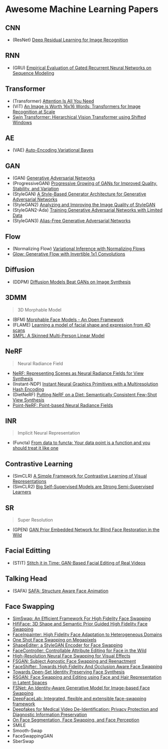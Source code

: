 # Awesome Machine Learning Papers

## CNN
- (ResNet) [Deep Residual Learning for Image Recognition](https://arxiv.org/abs/1512.03385)

## RNN
- (GRU) [Empirical Evaluation of Gated Recurrent Neural Networks on Sequence Modeling](https://arxiv.org/abs/1412.3555)

## Transformer
- (Transformer) [Attention Is All You Need](https://arxiv.org/abs/1706.03762)
- (ViT) [An Image is Worth 16x16 Words: Transformers for Image Recognition at Scale](https://arxiv.org/abs/2010.11929)
- [Swin Transformer: Hierarchical Vision Transformer using Shifted Windows](https://arxiv.org/abs/2103.14030)

## AE
- (VAE) [Auto-Encoding Variational Bayes](https://arxiv.org/abs/1312.6114)

## GAN
- (GAN) [Generative Adversarial Networks](https://arxiv.org/abs/1406.2661)
- (ProgressiveGAN) [Progressive Growing of GANs for Improved Quality, Stability, and Variation](https://arxiv.org/abs/1710.10196)
- (StyleGAN) [A Style-Based Generator Architecture for Generative Adversarial Networks](https://arxiv.org/abs/1812.04948)
- (StyleGAN2) [Analyzing and Improving the Image Quality of StyleGAN](https://arxiv.org/abs/1912.04958)
- (StyleGAN2-Ada) [Training Generative Adversarial Networks with Limited Data](https://arxiv.org/abs/2006.06676)
- (StyleGAN3) [Alias-Free Generative Adversarial Networks](https://nvlabs.github.io/stylegan3/) 

## Flow
- (Normalizing Flow) [Variational Inference with Normalizing Flows](https://ar5iv.labs.arxiv.org/html/1505.05770)
- [Glow: Generative Flow with Invertible 1x1 Convolutions](https://arxiv.org/abs/1807.03039)

## Diffusion
- (DDPM) [Diffusion Models Beat GANs on Image Synthesis](https://arxiv.org/pdf/2105.05233v4.pdf)

## 3DMM
> 3D Morphable Model
- (BFM) [Morphable Face Models - An Open Framework](https://arxiv.org/abs/1709.08398)
- (FLAME) [Learning a model of facial shape and expression from 4D scans](https://ps.is.mpg.de/uploads_file/attachment/attachment/400/paper.pdf)
- [SMPL: A Skinned Multi-Person Linear Model](https://files.is.tue.mpg.de/black/papers/SMPL2015.pdf)

## NeRF
> Neural Radiance Field
- [NeRF: Representing Scenes as Neural Radiance Fields for View Synthesis](https://arxiv.org/abs/2003.08934)
- (Instant-NDP) [Instant Neural Graphics Primitives with a Multiresolution Hash Encoding](https://nvlabs.github.io/instant-ngp/assets/mueller2022instant.pdf)
- (DietNeRF) [Putting NeRF on a Diet: Semantically Consistent Few-Shot View Synthesis](https://ajayj.com/dietnerf)
- [Point-NeRF: Point-based Neural Radiance Fields](https://xharlie.github.io/projects/project_sites/pointnerf/index.html)

## INR
> Implicit Neural Representation
- (Functa) [From data to functa: Your data point is a function and you should treat it like one](https://arxiv.org/abs/2201.12204)

## Contrastive Learning
- (SimCLR) [A Simple Framework for Contrastive Learning of Visual Representations](https://arxiv.org/abs/2002.05709)
- (SimCLR2) [Big Self-Supervised Models are Strong Semi-Supervised Learners](https://arxiv.org/abs/2006.10029)

## SR
> Super Resolution
- (GPEN) [GAN Prior Embedded Network for Blind Face Restoration in the Wild](https://arxiv.org/abs/2105.06070)

## Facial Editting
- (STIT) [Stitch it in Time: GAN-Based Facial Editing of Real Videos](https://stitch-time.github.io/)

## Talking Head
- (SAFA) [SAFA: Structure Aware Face Animation](https://arxiv.org/abs/2111.04928)

## Face Swapping
- [SimSwap: An Efficient Framework For High Fidelity Face Swapping](https://arxiv.org/abs/2106.06340)
- [HifiFace: 3D Shape and Semantic Prior Guided High Fidelity Face Swapping](https://arxiv.org/abs/2106.09965)
- [FaceInpainter: High Fidelity Face Adaptation to Heterogeneous Domains](https://openaccess.thecvf.com/content/CVPR2021/papers/Li_FaceInpainter_High_Fidelity_Face_Adaptation_to_Heterogeneous_Domains_CVPR_2021_paper.pdf)
- [One Shot Face Swapping on Megapixels](https://arxiv.org/abs/2105.04932)
- [ShapeEditer: a StyleGAN Encoder for Face Swapping](https://arxiv.org/abs/2106.13984)
- [FaceController: Controllable Attribute Editing for Face in the Wild](https://arxiv.org/abs/2102.11464)
- [High-Resolution Neural Face Swapping for Visual Effects](https://studios.disneyresearch.com/wp-content/uploads/2020/06/High-Resolution-Neural-Face-Swapping-for-Visual-Effects.pdf)
- [FSGAN: Subject Agnostic Face Swapping and Reenactment](https://arxiv.org/abs/1908.05932)
- [FaceShifter: Towards High Fidelity And Occlusion Aware Face Swapping](https://arxiv.org/abs/1912.13457)
- [Towards Open-Set Identity Preserving Face Synthesis](https://arxiv.org/abs/1803.11182)
- [RSGAN: Face Swapping and Editing using Face and Hair Representation in Latent Spaces](https://arxiv.org/abs/1804.03447)
- [FSNet: An Identity-Aware Generative Model for Image-based Face Swapping](https://arxiv.org/abs/1811.12666)
- [DeepFaceLab: Integrated, flexible and extensible face-swapping framework](https://arxiv.org/abs/2005.05535)
- [Deepfakes for Medical Video De-Identification: Privacy Protection and Diagnostic Information Preservation](https://arxiv.org/abs/2003.00813)
- [On Face Segmentation, Face Swapping, and Face Perception](https://arxiv.org/abs/1704.06729)
- SMILE
- Smooth-Swap
- FaceSwappingGAN
- SberSwap
